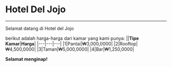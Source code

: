 # Hotel Del Jojo
---
Selamat datang di Hotel del Jojo

berikut adalah harga-harga dari kamar yang kami punya:
||**Tipe Kamar**|**Harga**|
|---|---|---|
|1|Pantai|₩3,000,0000|
|2|Rooftop|₩4,500,0000|
|3|Taman|₩5,000,0000|
|4|Bar|₩1,250,0000|

**Selamat menginap!**
